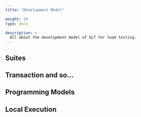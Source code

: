```yaml
---
title: "Development Model"

weight: 20
type: docs

description: >
  All about the development model of XLT for load testing.
---
```


## Suites

## Transaction and so...

## Programming Models

## Local Execution


